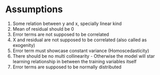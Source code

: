 # Assumptions

1. Some relation between y and x, specially linear kind
2. Mean of residual should be 0
3. Error terms are not supposed to be correlated
4. X and residual are not supposed to be correlated (also called as exogenity)
5. Error term must showcase constant variance (Homoscedasticity)
6. There should be no multi collinearity - Otherwise the model will star learning relationship in between the training variables itself
7. Error terms are supposed to be normally distributed
